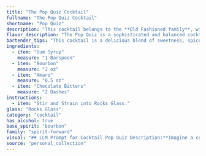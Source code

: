 ```yaml
---
title: "The Pop Quiz Cocktail"
fullname: "The Pop Quiz Cocktail"
shortname: "Pop Quiz"
description: "This cocktail belongs to the **Old Fashioned family**, with roots in the 19th century.  The use of gum syrup, bourbon, and bitters harkens back to the classic Old Fashioned, while the Amaro adds a modern twist, referencing the emerging popularity of Italian liqueurs. "
flavor_description: "The Pop Quiz is a sophisticated and balanced cocktail. The gum syrup provides a sweet and slightly herbal base, while the bourbon offers warmth and spice. The Amaro adds a touch of bitterness and herbal complexity, with notes of dried fruit and chocolate. The chocolate bitters round out the flavor profile, adding a subtle hint of dark chocolate and a pleasant, lingering finish. "
bartender_tips: "This cocktail is a delicious blend of sweetness, spice, and bitter notes. Here's a tip: use a high-quality bourbon for the best flavor. To enhance the chocolate notes, consider using a chocolate-flavored bitters, such as Angostura Chocolate Bitters.  For a more intense flavor, use a concentrated gum syrup or adjust the amount to your preference.  Finally, chill the cocktail thoroughly before serving for a truly refreshing experience. "
ingredients:
  - item: "Gum Syrup"
    measure: "1 Barspoon"
  - item: "Bourbon"
    measure: "2 oz"
  - item: "Amaro"
    measure: "0.5 oz"
  - item: "Chocolate Bitters"
    measure: "2 Dashes"
instructions:
  - item: "Stir and Strain into Rocks Glass."
glass: "Rocks Glass"
category: "cocktail"
has_alcohol: true
base_spirit: "bourbon"
family: "spirit-forward"
visual: "## LLM Prompt for Cocktail Pop Quiz Description:**Imagine a cocktail called Pop Quiz made with the following ingredients:*** **Gum Syrup:** A clear, slightly viscous syrup with a subtle sweetness.* **Bourbon:** A golden brown spirit with a rich, oaky aroma and a slightly spicy flavor.* **Amaro:** A dark, bittersweet liqueur with herbal and citrus notes.* **Chocolate Bitters:** A rich, dark liquid with intense chocolate and coffee flavors.**Describe the appearance of this cocktail in detail, including:*** **Color:** Is it light or dark? What shades are present? * **Clarity:** Is it clear, cloudy, or layered? * **Texture:** Is it viscous, watery, or oily?* **Garnish:** If any, describe the color, shape, and size of the garnish.* **Overall Impression:** How would you describe the overall visual appeal of the cocktail? Is it inviting, mysterious, or elegant? **Please avoid stating the actual recipe or ingredients in your response, focus solely on the visual aspects of the cocktail.** "
source: "personal_collection"
---
```


